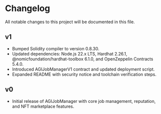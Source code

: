 # Changelog

All notable changes to this project will be documented in this file.

## v1
- Bumped Solidity compiler to version 0.8.30.
- Updated dependencies: Node.js 22.x LTS, Hardhat 2.26.1, @nomicfoundation/hardhat-toolbox 6.1.0, and OpenZeppelin Contracts 5.4.0.
- Introduced AGIJobManagerV1 contract and updated deployment script.
- Expanded README with security notice and toolchain verification steps.

## v0
- Initial release of AGIJobManager with core job management, reputation, and NFT marketplace features.
